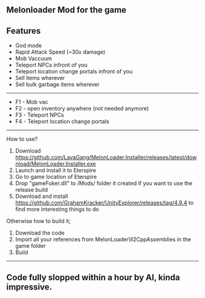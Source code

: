 Melonloader Mod for the game
----------------------------

Features
--------
- God mode
- Rapid Attack Speed (~30x damage)
- Mob Vaccuum
- Teleport NPCs infront of you
- Teleport location change portals infront of you
- Sell items wherever
- Sell bulk garbage items wherever
  
--------------

-    F1 - Mob vac
-    F2 - open inventory anywhere (not needed anymore)
-    F3 - Teleport NPCs
-    F4 - Teleport location change portals

--------------

How to use?
1) Download https://github.com/LavaGang/MelonLoader.Installer/releases/latest/download/MelonLoader.Installer.exe
2) Launch and install it to Eterspire
3) Go to game location of Eterspire
4) Drop "gameFuker.dll" to /Mods/ folder it created if you want to use the release build
5) Download and install https://github.com/GrahamKracker/UnityExplorer/releases/tag/4.9.4 to find more interesting things to do

Otherwise how to build it;
1) Download the code
2) Import all your references from MelonLoader\Il2CppAssemblies in the game folder
3) Build

---------------------------------------------------------
Code fully slopped within a hour by AI, kinda impressive.
---------------------------------------------------------
